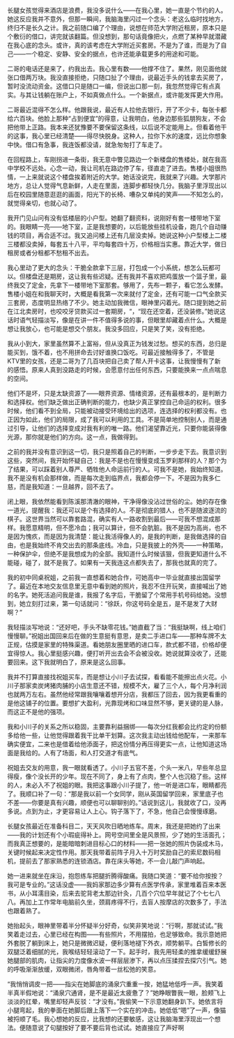 长腿女孩觉得来酒店是浪费，我没多说什么——在我心里，她一直是个节约的人。她这反应我并不意外，但那一瞬间，我脑海里闪过一个念头：老这么临时找地方，终归不是长久之计。我之前随口编了个理由，说想在师范大学附近租房，原本只是个敷衍的借口，讲完就该翻篇。但没想到，那句话竟像把火，点燃了某种早就潜藏在我心底的念头。或许，真的该考虑在大学附近买套房。不是为了谁，而是为了自己——一个稳定、安静、安全的据点，也许还能承载更多的用途和可能。

二哥的电话还是来了，约我出去。我心里有数——他撑不住了。果然，刚见面他就张口借两万块。我没直接拒绝，只随口扯了个理由，说最近手头的钱拿去买房了，暂时没流动资金。这借口只是随口一编，但说出口那一刻，我忽然觉得它有点真实。与其让钱躺在账户上，不如真做点什么。一个新据点，或许能发挥更大作用。

二哥最近混得不怎么样。他跟我说，最近有人拉他去银行，开了不少卡，每张卡都给六百块。他脸上那种“占到便宜”的得意，让我明白，他身边那些狐朋狗友，不会把他带上正路。我本来还犹豫要不要保留这条线，以后说不定能用上。但看着他干的这事，我心里已经清楚——得尽快脱身。这种人，拉你下水的速度，远比你想象中快。借口有急事，我连饭都没请，就急匆匆打了车走了。

在回程路上，车刚拐进一条街，我无意中瞥见路边一个新楼盘的售楼处，就在我高中学校不远处。心念一动，我让司机在路边停了车，径直走了进去。售楼小姐很热情，一上来就说这个楼盘挨着附近的大学。她话没说完，我就来了兴趣。大学那片地方，总让人觉得气息新鲜，人走在里面，连脚步都轻快几分。我脑子里浮现出以后在校园里随意逛逛的画面，阳光下的长椅、嘈杂又单纯的笑声——不知怎么的，就觉得亲切，也就心动了。

我开门见山问有没有低楼层的小户型。她翻了翻资料，说刚好有套一楼带地下室的。我眼睛一亮——地下室，正是我想要的，以后能放些挂机设备，跑几个自动赚钱的项目，再合适不过。我又追问楼上还有几层没卖掉。她说这种小户型楼上二楼三楼都没卖掉，每套五十八平，平均每套四十万，价格相当实惠。靠近大学，做日租房或者分租都不愁租不出去。

我心里动了更大的念头：干脆全款拿下三层，打包成一个小系统，想怎么玩都可以。但楼盘还是期房，这让我有些迟疑。还有我并不喜欢把鸡蛋放一个篮子里，最终我交了定金，先拿下一楼带地下室那套。够用了，先布一颗子，看它怎么发酵。售楼小姐在和我聊天时，大概是看我第一次来就付了定金，还有可能一口气全款买三套房，态度明显热络了不少。她主动加我微信，眼神里闪着光。随口提到她之前在江北卖房时，也咬咬牙贷款买过一套期房，“，“现在还空着，还没装修。”她说这话时语气轻描淡写，像是在讲一件不值得多说的事，但眼里却藏着点什么。大概是想让我放心，也可能是想交个朋友。我没多回应，只是笑了笑，没有拒绝。

我从小到大，家里虽然算不上富裕，但从没真正为钱发过愁。想买的东西，总归是能买到，饿不着，也不用拼命去讨好谁换口饭吃。可最近接触得多了，不管是KTV里的女孩，还是二哥为了几百块把自己卖了帮人开卡这事，让我慢慢有了新的感悟。原来人真到没路走的时候，会愿意付出任何东西，只要能换来一点点喘息的空间。

他们不是坏，只是太缺资源了——眼界资源、情绪资源，还有最根本的，是判断力和选择权。他们缺乏做出正确判断的能力，也缺少真正掌控自己命运的权利。很多时候，他们看不到全局，只能被动接受环境给出的选项，连选择的权利都没有。也正因为如此，他们的局限，成了我可以利用的工具。不是简单地控制别人，而是通过引导，让他们的选择变成对我有利的唯一路。他们渴望靠近光，只要你能装得像光源，那你就是他们的方向。这一点，我做得到。

之前的我并没有意识到这一切，我只是照着自己的判断，一步步走下去。我意识到这些，突然间，我开始怀疑自己：我是不是也在慢慢变成玉罗刹那样的人？那个为了结果，可以踩着别人尊严、牺牲他人命运前行的人。可我不是她，我始终知道。我不是没有机会那样做，而是每次走到临界点，我都会停一下。不是因为我多仁慈，而是我知道：一旦越界，回不去了。

闭上眼，我依然能看到陈溪那清澈的眼神，干净得像没沾过世俗的尘。她的存在像一道光，提醒我：我还可以是个有选择的人。不是彻底的猎人，也不是随波逐流的棋子。这世界当然可以靠套路混，确实有人一路收割到最后——可我不想混成那样。我愿意精明，但不愿冷血；我可以算计，但不会肮脏。我不是因为高尚，也不是因为愧疚，而是因为我清楚：能让我活得像人的，是我的判断，是我做选择的自由，也是我始终不肯交出去的那条底线。冷血，只是我披上的外壳——一种策略，一种保护伞，但绝不是我想成为的全部。我知道什么时候该狠，但我更知道什么不能碰，碰了，就不是我了。如果有一天我连这点都失去了，那我也就真的完了。

我的初中同桌祝姐，之前我一直想着和她合作，可她高中一毕业就直接出国留学了。最近在本地交友信息里无意中看到她的照片，我忍不住开玩笑，直接喊出了她的名字。她死活追问我是谁，我报了名字后，干脆留了个常用手机号码给她。没想到，她立刻打过来，第一句话就问：“徐跃，你这号码全是五，是不是发了大财啊？”

我轻描淡写地说：“还好吧，手头不缺零花钱。”她直截了当：“我挺缺啊，线上咱们慢慢聊。”祝姐出国回来后在做的生意挺有意思，是卖二手进口车——那种车牌不太正规，估摸是家里的特殊渠道。看她朋友圈里晒的进口车，款式都不错，价格却便宜得惊人。我心里挺感兴趣，便打听开出去会不会被没收。她说就算没收了，还能要回来。这下我就明白了，原来是这么回事。

我并不打算直接找祝姐买车，而是想让小川子去试探，看看能不能擦出点火花。小川子那家卖炭烤猪肉脯的小店生意还不错，规模不大，雇了三个人，每个月净利润也就两万左右。虽然他经常跟我嚷嚷着想开分店，我都压了回去，因为我更看重的是他这铺子的位置。要想扩大盈利，光靠现烤和口味显然不够，更关键的是人脉，而这正不是他的强项。

我和小川子的关系之所以稳固，主要靠利益捆绑——每次分红我都会比约定的份额多给他一些，让他觉得跟着我干比单干划算。这次我主动出钱给他配车，一来那车确实便宜，二来也是借着给他添面子，把这份情分再压得更实一点，让他知道这场面是我给的。人有了场面，和人打交道才有底气。

祝姐去交友的用意，我一眼就看透了。小川子五官不差，个头一米八，早些年总显得瘦，像个没长开的少年。现在不同了，身上有了点肉，整个人也沉稳了些。这样的人，未必入不了祝姐的眼。我把这事跟小川子提了，他一听是进口车，眼睛都亮了。我顺口补了一句：“那是我以前一个女同学，刚从英国留学回来，家里底子也不差——你要是真有兴趣，顺便也可以聊聊别的。”话说到这儿，我就收了口，没再多说。点到为止，才更容易让人上心。钩子落下了，不急，他自己会慢慢琢磨。

长腿女孩最近在准备科目二，天天风吹日晒地练车。周末，我还是把她约了出来——我的计划还有个小瑕疵得补上。网号空间里全是风景照，少了她的生活面孔；而我真正想要的，是能暗暗刺进目标心口的材料——把一张她的照片伪装成木马，关键时候起来决定性作用。那天我带着前阵子月入十万时奖励自己的索尼数码相机，提前去了那家熟悉的连锁酒店。靠在床头等她，不一会儿敲门声响起。

她一进来就坐在床沿，抱怨练车把腿折腾得酸痛。我随口笑道：“要不给你按按？我可是专业的。”这话没虚——我妈家那边多少算有点医学传承，家里堆着百来本医书，从小耳濡目染，后来去驼背老太那边针灸，几百个穴位早年就记了个七七八八。再加上工作常年电脑前久坐，颈肩疼得不行，去盲人按摩店的次数多了，手法也跟着熟了。

她抬起头，眼神里带着半分怀疑半分好奇，似笑非笑地说：“行啊，那就试试。”我笑着走过去，心里已经在构图——有些照片，不用摆拍，也足够致命。我示意她把外套脱了躺到床上，她只是微微迟疑，便利落地褪下外衣，顺势躺平。白皙修长的双腿泛着细腻的光，我喉结轻轻滚动了一下。起手时，我先用轻柔的推拿缓缓舒展她腿部的肌肉，让指尖的力度像水波一样层层渗下，再以点压揉捏去探穴引气。她的呼吸渐渐放缓，双眼微闭，唇角带着一丝松弛的笑意。

“我悄悄调皮一把——指尖在她脚底的涌泉穴重重一按，她猛地低呼一声。我笑着半真半假地说：“涌泉穴通肾，是不是最近太疲惫了？”她睁眼瞥我一眼，脸颊飞上淡淡的红晕，嘴里却轻声反驳：“才没有。”我偷笑一下示意她翻身趴下。她依言将小腿弯起，我的拳面在她脚后跟上落下一个实在的冲击。她低低“嗯”了一声，像猫被捋顺了毛。我心想她的反应，比我想的还要敏感，这让我脑海里浮现出一个想法。便随意说了句腿按好了要不要后背也试试。她直接应了声好啊
